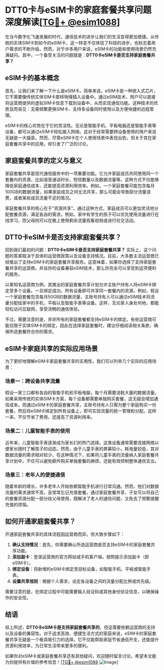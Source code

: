 # DTT0卡与eSIM卡的家庭套餐共享问题深度解读[[TG💪+ @esim1088](https://t.me/s/esim1088)]

在当今数字化飞速发展的时代，通信技术的进步让我们的生活变得更加便捷。从传统的实体SIM卡到如今的eSIM卡，这一转变不仅体现了科技的进步，也标志着用户需求的不断升级。然而，对于许多用户来说，eSIM卡的功能和使用场景仍然充满疑问。其中，一个备受关注的问题就是：**DTT0卡eSIM卡是否支持家庭套餐共享？**

## eSIM卡的基本概念

首先，让我们来了解一下什么是eSIM卡。简单来说，eSIM卡是一种嵌入式芯片，它不需要像传统实体SIM卡那样物理插入设备中。通过eSIM技术，用户可以直接将运营商提供的虚拟SIM卡信息下载到设备中，从而实现通信功能。这种技术的优势显而易见：无需频繁更换SIM卡、支持多设备同时使用以及方便快捷的远程管理。

eSIM卡的核心优势在于它的灵活性。无论是智能手机、平板电脑还是智能手表等设备，都可以通过eSIM卡轻松接入网络。这对于经常需要跨设备使用的用户来说无疑是一大福音。然而，尽管eSIM卡在个人使用场景中表现出色，但关于其在家庭套餐共享中的应用，却引发了广泛的讨论。

## 家庭套餐共享的定义与意义

家庭套餐共享是现代通信服务中的一项重要功能。它允许家庭成员共同使用同一个套餐内的资源，比如语音通话时长、短信数量以及数据流量等。这种方式不仅能够降低家庭通信成本，还能提高资源利用效率。例如，一个家庭套餐可能包含每月100GB的数据流量，如果家庭成员之间无法共享，那么可能会导致部分流量浪费，或者某些成员流量不足的情况。

家庭套餐共享的核心在于“资源共享”。通过这种方式，家庭成员可以更加灵活地分配套餐资源，满足各自的需求。例如，家中有学生的孩子可以优先使用流量进行在线学习，而父母则可以在晚上使用剩余流量观看视频或进行社交活动。

## DTT0卡eSIM卡是否支持家庭套餐共享？

回到我们最初的问题：**DTT0卡eSIM卡是否支持家庭套餐共享？** 实际上，这个问题的答案取决于具体的运营商政策以及设备支持情况。目前，大多数主流运营商已经推出了支持eSIM卡的家庭套餐共享服务。这意味着，如果你选择了支持家庭套餐共享的运营商，并且你的设备兼容eSIM技术，那么你完全可以享受到这项便利的服务。

以某知名运营商为例，其推出的家庭套餐共享计划允许主账户持有人将eSIM卡绑定至多个设备。一旦绑定成功，所有设备即可共享同一套餐内的资源。例如，假设一个家庭套餐包含每月50GB的数据流量，主账号持有人可以通过eSIM技术将流量分配给家中的手机、平板以及智能手表等设备。这样，无论家人身处何地，都能轻松访问互联网，享受流畅的通信体验。

不过，需要注意的是，并非所有的家庭套餐都支持eSIM卡的绑定。有些运营商可能仅限于实体SIM卡的绑定，因此在选择家庭套餐时，建议仔细阅读相关条款，确保所选套餐符合你的需求。

## eSIM卡家庭共享的实际应用场景

为了更好地理解eSIM卡家庭套餐共享的实用性，我们可以列举几个实际的应用场景：

### 场景一：跨设备共享流量

假设一家三口都有各自的智能手机和平板电脑，每个月需要消耗大量的数据流量。如果采用传统的实体SIM卡方案，每个设备都需要单独购买套餐，这无疑会增加通信成本。而通过eSIM卡的家庭套餐共享，主账号持有人只需为整个家庭购买一份套餐，然后将eSIM卡绑定到所有设备上，即可实现流量的统一管理和分配。这样一来，不仅节省了费用，还提高了资源利用率。

### 场景二：儿童智能手表的使用

近年来，儿童智能手表逐渐成为家长们的热门选择。这类设备通常需要连接网络以便家长随时了解孩子的动态。然而，由于儿童手表的屏幕较小，耗电量较低，其对数据流量的需求相对较少。在这种情况下，如果将儿童手表的流量纳入家庭套餐共享计划中，不仅可以避免额外购买单独套餐的麻烦，还能有效控制整体通信支出。

### 场景三：老年人的便捷通信

随着年龄的增长，许多老年人开始依赖智能手机进行日常沟通。然而，他们对数据流量的需求通常不高，且常常忘记充值套餐。通过家庭套餐共享，子女可以将自己的套餐资源分配一部分给父母使用，既解决了老人的通信问题，又免去了频繁提醒充值的烦恼。

## 如何开通家庭套餐共享？

开通家庭套餐共享的具体流程因运营商而异，但大致步骤如下：

1. **确认支持情况**：首先，你需要确认所选运营商是否支持eSIM卡的家庭套餐共享功能。
2. **添加副卡**：登录运营商的官方网站或手机客户端，按照提示添加副卡（即eSIM卡）。
3. **绑定设备**：将新增的eSIM卡绑定至目标设备，如智能手机、平板或智能手表。
4. **设置共享规则**：根据个人需求，设定各设备之间的流量分配比例或优先级。

需要注意的是，在绑定过程中可能需要输入验证码或其他身份验证信息，以确保操作的安全性。

## 结语

综上所述，**DTT0卡eSIM卡是支持家庭套餐共享的**，但这需要依赖运营商的支持以及设备的兼容性。对于追求高效、便捷生活方式的家庭来说，eSIM卡的家庭套餐共享无疑是一个极具吸引力的选择。它不仅能帮助家庭节省通信开支，还能提升资源利用效率，为日常生活带来更多的便利。

如果你对eSIM卡或家庭套餐共享还有其他疑问，欢迎随时留言讨论。希望本文能为你提供有价值的参考信息！[[TG💪+ @esim1088](https://t.me/s/esim1088) ![Image](https://i.postimg.cc/4NQfJmqS/Snipaste-2025-05-13-00-14-12.png)]